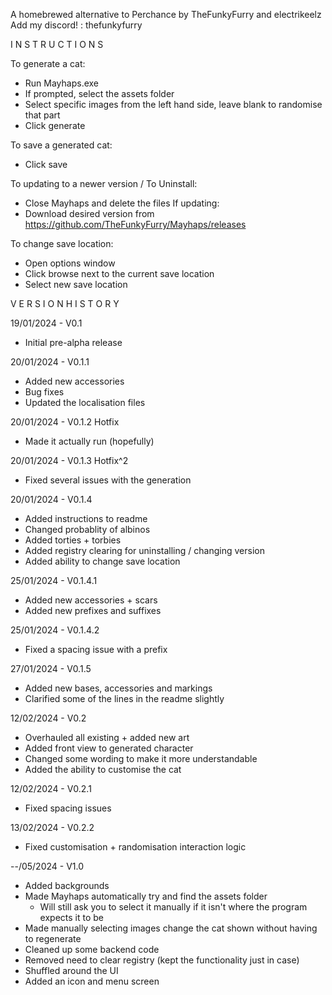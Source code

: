 
A homebrewed alternative to Perchance by TheFunkyFurry and electrikeelz
Add my discord! : thefunkyfurry


I N S T R U C T I O N S

To generate a cat:
- Run Mayhaps.exe
- If prompted, select the assets folder
- Select specific images from the left hand side, leave blank to randomise that part
- Click generate

To save a generated cat:
- Click save

To updating to a newer version / To Uninstall:
- Close Mayhaps and delete the files
If updating:
- Download desired version from https://github.com/TheFunkyFurry/Mayhaps/releases

To change save location:
- Open options window
- Click browse next to the current save location
- Select new save location


V E R S I O N  H I S T O R Y

19/01/2024 - V0.1
- Initial pre-alpha release

20/01/2024 - V0.1.1
- Added new accessories
- Bug fixes
- Updated the localisation files

20/01/2024 - V0.1.2 Hotfix
- Made it actually run (hopefully)

20/01/2024 - V0.1.3 Hotfix^2
- Fixed several issues with the generation

20/01/2024 - V0.1.4
- Added instructions to readme
- Changed probablity of albinos
- Added torties + torbies
- Added registry clearing for uninstalling / changing version
- Added ability to change save location

25/01/2024 - V0.1.4.1
- Added new accessories + scars
- Added new prefixes and suffixes

25/01/2024 - V0.1.4.2
- Fixed a spacing issue with a prefix

27/01/2024 - V0.1.5
- Added new bases, accessories and markings
- Clarified some of the lines in the readme slightly

12/02/2024 - V0.2
- Overhauled all existing + added new art
- Added front view to generated character
- Changed some wording to make it more understandable
- Added the ability to customise the cat

12/02/2024 - V0.2.1
- Fixed spacing issues

13/02/2024 - V0.2.2
- Fixed customisation + randomisation interaction logic

--/05/2024 - V1.0
- Added backgrounds
- Made Mayhaps automatically try and find the assets folder
	- Will still ask you to select it manually if it isn't where the program expects it to be
- Made manually selecting images change the cat shown without having to regenerate
- Cleaned up some backend code
- Removed need to clear registry (kept the functionality just in case)
- Shuffled around the UI
- Added an icon and menu screen